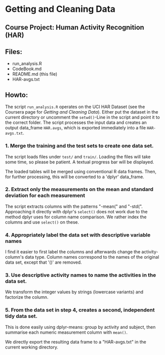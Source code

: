 Getting and Cleaning Data
=========================

Course Project: Human Activity Recognition (HAR)
------------------------------------------------

Files:
------

* run_analysis.R
* CodeBook.md
* README.md (this file)
* HAR-avgs.txt

Howto:
------

The script `run_analysis.R` operates on the UCI HAR Dataset
(see the Coursera page for *Getting and Cleaning Data*).
Either put the dataset in the current directory or uncomment
the `setwd()`-Line in the script and point it to the correct folder.
The script processes the input data and creates an output data_frame
`HAR.avgs`, which is exported immediately into a file 
`HAR-avgs.txt`.

### 1. Merge the training and the test sets to create one data set.

The script loads files under `test/` and `train/`.  Loading the files
will take some time, so please be patient. A textual progress bar
will be displayed.

The loaded tables will be merged using conventional R data frames.
Then, for further processing, this will be converted to a
'dplyr' data_frame.

### 2. Extract only the measurements on the mean and standard deviation for each measurement

The script extracts columns with the patterns "-mean(" and "-std(".
Approaching it directly with dplyr's `select()` does not work due to the method
dplyr uses for column name comparison. We rather index the columns
and use `select()` on these.

### 4. Appropriately label the data set with descriptive variable names 

I find it easier to first label the columns and afterwards change the
activity-column's data type.  Column names correspond to the names of
the original data set, except that '()' are removed.

### 3. Use descriptive activity names to name the activities in the data set.

We transform the integer values by strings (lowercase variants) and
factorize the column.

### 5. From the data set in step 4, creates a second, independent tidy data set.

This is done easily using dplyr-means: group by activity and subject,
then summarise each numeric measurement column with `mean()`.

We directly export the resulting data frame to a "HAR-avgs.txt" in the
current working directory.
